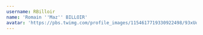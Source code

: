 ```yaml
---
username: RBilloir
name: 'Romain ''Maz'' BILLOIR'
avatar: 'https://pbs.twimg.com/profile_images/1154617719330922498/93xUoei7_normal.jpg'
---
```

